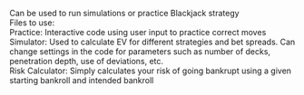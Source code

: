 Can be used to run simulations or practice Blackjack strategy  
Files to use:  
Practice: Interactive code using user input to practice correct moves  
Simulator: Used to calculate EV for different strategies and bet spreads. Can change settings in the code for parameters such as number of decks, penetration depth, use of deviations, etc.  
Risk Calculator: Simply calculates your risk of going bankrupt using a given starting bankroll and intended bankroll  
